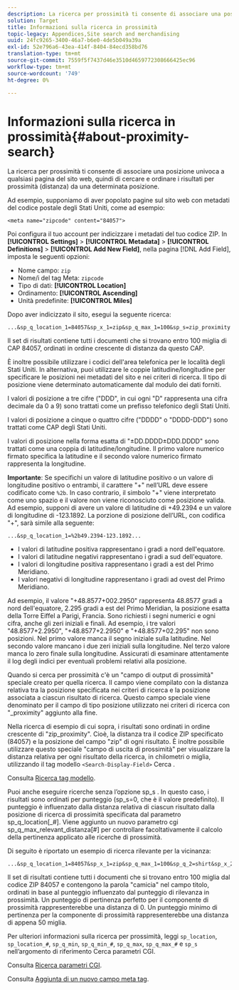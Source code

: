 ```yaml
---
description: La ricerca per prossimità ti consente di associare una posizione univoca a qualsiasi pagina del sito web, quindi di cercare e ordinare i risultati per prossimità (distanza) da una determinata posizione.
solution: Target
title: Informazioni sulla ricerca in prossimità
topic-legacy: Appendices,Site search and merchandising
uuid: 24fc9265-3400-46a7-b6e0-4de5b049a39a
exl-id: 52e796a6-43ea-414f-8404-84ecd358bd76
translation-type: tm+mt
source-git-commit: 7559f5f7437d46e3510d4659772308666425ec96
workflow-type: tm+mt
source-wordcount: '749'
ht-degree: 0%

---
```


# Informazioni sulla ricerca in prossimità{#about-proximity-search}

La ricerca per prossimità ti consente di associare una posizione univoca a qualsiasi pagina del sito web, quindi di cercare e ordinare i risultati per prossimità (distanza) da una determinata posizione.

Ad esempio, supponiamo di aver popolato pagine sul sito web con metadati del codice postale degli Stati Uniti, come ad esempio:

```
<meta name="zipcode" content="84057">
```

Poi configura il tuo account per indicizzare i metadati del tuo codice ZIP. In **[!UICONTROL Settings]** > **[!UICONTROL Metadata]** > **[!UICONTROL Definitions]** > **[!UICONTROL Add New Field]**, nella pagina [!DNL Add Field], imposta le seguenti opzioni:

* Nome campo: `zip`
* Nome/i del tag Meta: `zipcode`
* Tipo di dati: **[!UICONTROL Location]**
* Ordinamento: **[!UICONTROL Ascending]**
* Unità predefinite: **[!UICONTROL Miles]**

Dopo aver indicizzato il sito, esegui la seguente ricerca:

```
...&sp_q_location_1=84057&sp_x_1=zip&sp_q_max_1=100&sp_s=zip_proximity
```

Il set di risultati contiene tutti i documenti che si trovano entro 100 miglia di CAP 84057, ordinati in ordine crescente di distanza da questo CAP.

È inoltre possibile utilizzare i codici dell&#39;area telefonica per le località degli Stati Uniti. In alternativa, puoi utilizzare le coppie latitudine/longitudine per specificare le posizioni nei metadati del sito e nei criteri di ricerca. Il tipo di posizione viene determinato automaticamente dal modulo dei dati forniti.

I valori di posizione a tre cifre (&quot;DDD&quot;, in cui ogni &quot;D&quot; rappresenta una cifra decimale da 0 a 9) sono trattati come un prefisso telefonico degli Stati Uniti.

I valori di posizione a cinque o quattro cifre (&quot;DDDD&quot; o &quot;DDDD-DDD&quot;) sono trattati come CAP degli Stati Uniti.

I valori di posizione nella forma esatta di &quot;±DD.DDDD±DDD.DDDD&quot; sono trattati come una coppia di latitudine/longitudine. Il primo valore numerico firmato specifica la latitudine e il secondo valore numerico firmato rappresenta la longitudine.

**Importante**: Se specifichi un valore di latitudine positivo o un valore di longitudine positivo o entrambi, il carattere &quot;+&quot; nell’URL deve essere codificato come  `%2b`. In caso contrario, il simbolo &quot;+&quot; viene interpretato come uno spazio e il valore non viene riconosciuto come posizione valida. Ad esempio, supponi di avere un valore di latitudine di +49.2394 e un valore di longitudine di -123.1892. La porzione di posizione dell’URL, con codifica &quot;+&quot;, sarà simile alla seguente:

```
...&sp_q_location_1=%2b49.2394-123.1892...
```

* I valori di latitudine positiva rappresentano i gradi a nord dell&#39;equatore.
* I valori di latitudine negativi rappresentano i gradi a sud dell&#39;equatore.
* I valori di longitudine positiva rappresentano i gradi a est del Primo Meridiano.
* I valori negativi di longitudine rappresentano i gradi ad ovest del Primo Meridiano.

Ad esempio, il valore &quot;+48.8577+002.2950&quot; rappresenta 48.8577 gradi a nord dell&#39;equatore, 2.295 gradi a est del Primo Meridian, la posizione esatta della Torre Eiffel a Parigi, Francia. Sono richiesti i segni numerici e ogni cifra, anche gli zeri iniziali e finali. Ad esempio, i tre valori &quot;48.8577+2.2950&quot;, &quot;+48.8577+2.2950&quot; e &quot;+48.8577+02.295&quot; non sono posizioni. Nel primo valore manca il segno iniziale sulla latitudine. Nel secondo valore mancano i due zeri iniziali sulla longitudine. Nel terzo valore manca lo zero finale sulla longitudine. Assicurati di esaminare attentamente il log degli indici per eventuali problemi relativi alla posizione.

Quando si cerca per prossimità c&#39;è un &quot;campo di output di prossimità&quot; speciale creato per quella ricerca. Il campo viene compilato con la distanza relativa tra la posizione specificata nei criteri di ricerca e la posizione associata a ciascun risultato di ricerca. Questo campo speciale viene denominato per il campo di tipo posizione utilizzato nei criteri di ricerca con &quot;_proximity&quot; aggiunto alla fine.

Nella ricerca di esempio di cui sopra, i risultati sono ordinati in ordine crescente di &quot;zip_proximity&quot;. Cioè, la distanza tra il codice ZIP specificato (84057) e la posizione del campo &quot;zip&quot; di ogni risultato. È inoltre possibile utilizzare questo speciale &quot;campo di uscita di prossimità&quot; per visualizzare la distanza relativa per ogni risultato della ricerca, in chilometri o miglia, utilizzando il tag modello `<Search-Display-Field>` Cerca .

Consulta [Ricerca tag modello](../c-appendices/c-templates.md#reference_F7AA3FF602314E42842BBC740D2CA1A4).

Puoi anche eseguire ricerche senza l’opzione sp_s . In questo caso, i risultati sono ordinati per punteggio (sp_s=0, che è il valore predefinito). Il punteggio è influenzato dalla distanza relativa di ciascun risultato dalla posizione di ricerca di prossimità specificata dal parametro sp_q_location[_#]. Viene aggiunto un nuovo parametro cgi sp_q_max_relevant_distanza[#] per controllare facoltativamente il calcolo della pertinenza applicato alle ricerche di prossimità.

Di seguito è riportato un esempio di ricerca rilevante per la vicinanza:

```
...&sp_q_location_1=84057&sp_x_1=zip&sp_q_max_1=100&sp_q_2=shirt&sp_x_2=title&sp_q_max_relevant_distance_2=50
```

Il set di risultati contiene tutti i documenti che si trovano entro 100 miglia dal codice ZIP 84057 e contengono la parola &quot;camicia&quot; nel campo titolo, ordinati in base al punteggio influenzato dal punteggio di rilevanza in prossimità. Un punteggio di pertinenza perfetto per il componente di prossimità rappresenterebbe una distanza di 0. Un punteggio minimo di pertinenza per la componente di prossimità rappresenterebbe una distanza di appena 50 miglia.

Per ulteriori informazioni sulla ricerca per prossimità, leggi `sp_location`, `sp_location_#`, `sp_q_min`, `sp_q_min_#`, `sp_q_max`, `sp_q_max_#` e `sp_s` nell’argomento di riferimento Cerca parametri CGI.

Consulta [Ricerca parametri CGI](../c-appendices/c-cgiparameters.md#reference_DA27A8B0728246DA94994885E1353890).

Consulta [Aggiunta di un nuovo campo meta tag](../c-about-settings-menu/c-about-metadata-menu.md#task_6DF188C0FC7F4831A4444CA9AFA615E5).
